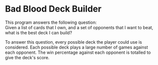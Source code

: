 Bad Blood Deck Builder
======================

This program answers the following question:  
Given a list of cards that I own, and a set of opponents that I want to beat, what is the best deck I can build?

To answer this question, every possible deck the player could use is considered. Each possible deck plays a large number of games against each opponent. The win percentage against each opponent is totalled to give the deck's score.

